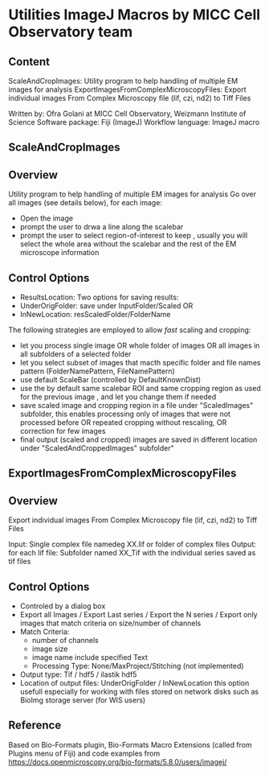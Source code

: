 # Utilities ImageJ Macros by MICC Cell Observatory team

## Content

ScaleAndCropImages: Utility program to help handling of multiple EM images for analysis
ExportImagesFromComplexMicroscopyFiles: Export individual images From Complex Microscopy file (lif, czi, nd2) to Tiff Files

Written by: Ofra Golani at MICC Cell Observatory, Weizmann Institute of Science
Software package: Fiji (ImageJ)
Workflow language: ImageJ macro


## ScaleAndCropImages
  
Overview
--------
  
Utility program to help handling of multiple EM images for analysis
Go over all images (see details below), for each image:
- Open the image
- prompt the user to drwa a line along the scalebar
- prompt the user to select region-of-interest to keep , usually you will select the whole area without the scalebar and the rest of the EM microscope information 
  
Control Options
---------------
- ResultsLocation:  Two options for saving results: 
- UnderOrigFolder: save under InputFolder/Scaled  OR
- InNewLocation:   resScaledFolder/FolderName 
 
The following strategies are employed to allow *fast* scaling and cropping: 
- let you process single image OR whole folder of images OR all images in all subfolders of a selected folder
- let you select subset of images that macth specific folder and file names pattern (FolderNamePattern, FileNamePattern)
- use default ScaleBar (controlled by DefaultKnownDist)
- use the by default same scalebar ROI and same cropping region as used for the previous image , and let you change them if needed
- save scaled image and cropping region in a file under "ScaledImages" subfolder, 
  this enables processing only of images that were not processed before OR repeated cropping without rescaling,  OR   correction for few images
- final output (scaled and cropped) images are saved in different location under "ScaledAndCroppedImages" subfolder"


## ExportImagesFromComplexMicroscopyFiles

Overview
--------
Export individual images From Complex Microscopy file (lif, czi, nd2) to Tiff Files
 
Input:  Single complex file namedeg XX.lif  or folder of complex files 
Output: for each lif file: Subfolder named XX_Tif with the individual series saved as tif files
 
Control Options
---------------
- Controled by a dialog box
- Export all Images / Export Last series / Export the N series / Export only images that match criteria on size/number of channels
- Match Criteria: 
	* number of channels 
 	* image size
	* image name include specified Text 
    * Processing Type: None/MaxProject/Stitching (not implemented)
- Output type: Tif / hdf5 / ilastik hdf5 
- Location of output files: UnderOrigFolder / InNewLocation 
  this option usefull especially for working with files stored on network disks such as BioImg storage server (for WIS users)
 
Reference
---------
Based on Bio-Formats plugin, Bio-Formats Macro Extensions (called from Plugins menu of Fiji) and 
code examples from https://docs.openmicroscopy.org/bio-formats/5.8.0/users/imagej/  
